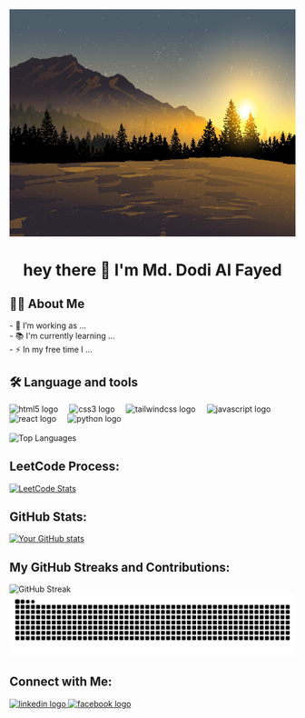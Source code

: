 <div align="center">
  <img height="400" width="3000" src="banner.jpg"/>
</div>

<h1 align="center">hey there 👋 I'm Md. Dodi Al Fayed</h1>

## 👩‍💻  About Me

<p align="left">- 🔭 I’m working as ...<br>- 📚 I'm currently learning ...<br>- ⚡ In my free time I ...</p>

## 🛠 Language and tools

<div align="left">
  <img src="https://cdn.jsdelivr.net/gh/devicons/devicon/icons/html5/html5-original.svg" height="40" alt="html5 logo"  />
  <img width="12" />
  <img src="https://cdn.jsdelivr.net/gh/devicons/devicon/icons/css3/css3-original.svg" height="40" alt="css3 logo"  />
  <img width="12" />
  <img src="https://cdn.jsdelivr.net/gh/devicons/devicon/icons/tailwindcss/tailwindcss-original-wordmark.svg" height="40" alt="tailwindcss logo"  />
  <img width="12" />
  <img src="https://cdn.jsdelivr.net/gh/devicons/devicon/icons/javascript/javascript-original.svg" height="40" alt="javascript logo"  />
  <img width="12" />
  <img src="https://cdn.jsdelivr.net/gh/devicons/devicon/icons/react/react-original.svg" height="40" alt="react logo"  />
  <img width="12" />
  <img src="https://cdn.jsdelivr.net/gh/devicons/devicon/icons/python/python-original.svg" height="40" alt="python logo"  />
</div>
<br>
<img src="https://github-readme-stats.vercel.app/api/top-langs/?username=mddaf&layout=compact&hide=html&theme=radical" alt="Top Languages" />


## LeetCode Process:

[![LeetCode Stats](https://leetcode-stats.vercel.app/api?username=mddaf&show_icons=true&theme=dark&hide=contribs,prs&count_private=true&include_all_commits=true)](https://leetcode.com/u/mddaf/)

## GitHub Stats:

<div align="left">
  <a href="https://github.com/anuraghazra/github-readme-stats">
    <img src="https://github-readme-stats.vercel.app/api?username=mddaf&show_icons=true&theme=radical" alt="Your GitHub stats" />
  </a>
</div>

## My GitHub Streaks and Contributions:

<div align="left">
  <img src="https://github-readme-streak-stats.herokuapp.com/?user=mddaf&theme=radical" alt="GitHub Streak" />
</div>
<div>
  <picture>
  <source media="(prefers-color-scheme: dark)" srcset="https://raw.githubusercontent.com/mddaf/mddaf/output/github-snake-dark.svg" />
  <source media="(prefers-color-scheme: light)" srcset="https://raw.githubusercontent.com/mddaf/mddaf/output/github-snake.svg" />
  <img alt="github-snake" src="https://raw.githubusercontent.com/mddaf/mddaf/output/github-snake.svg" />
</picture>
</div>

## Connect with Me:

<div>
  <a href="https://www.linkedin.com/in/mddaf/" target="_blank">
    <img src="https://img.shields.io/static/v1?message=LinkedIn&logo=linkedin&label=&color=0077B5&logoColor=white&labelColor=&style=for-the-badge" height="25" alt="linkedin logo"  />
  </a>
  <a href="https://web.facebook.com/md.dodi.al.fayed/" target="_blank">
    <img src="https://img.shields.io/static/v1?message=Facebook&logo=facebook&label=&color=1877F2&logoColor=white&labelColor=&style=for-the-badge" height="25" alt="facebook logo"  />
  </a>
</div>


